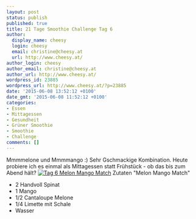 ```yaml
---
layout: post
status: publish
published: true
title: 21 Tage Smoothie Challenge Tag 6
author:
  display_name: cheesy
  login: cheesy
  email: christine@cheesy.at
  url: http://www.cheesy.at/
author_login: cheesy
author_email: christine@cheesy.at
author_url: http://www.cheesy.at/
wordpress_id: 23885
wordpress_url: http://www.cheesy.at/?p=23885
date: '2015-06-08 13:52:12 +0100'
date_gmt: '2015-06-08 11:52:12 +0100'
categories:
- Essen
- Mittagessen
- Gesundheit
- Grüner Smoothie
- Smoothie
- Challenge
comments: []
---
```

Mmmmelone und Mmmmango :) Sehr Gschmackige Kombination. Heute probiere ich es einmal als Mittagessen statt Frühstück - ob das bis zum Abend hält?
[![Tag 6 Melon Mango Match](http://www.cheesy.at/wp-content/uploads/Tag-6-Melon-Mango-Match.jpg)](http://www.cheesy.at/wp-content/uploads/Tag-6-Melon-Mango-Match.jpg)
Zutaten "Melon Mango Match"
- 2 Handvoll Spinat
- 1 Mango
- 1/2 Cantaloupe Melone
- 1/4 Limette mit Schale
- Wasser
